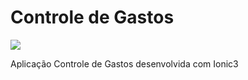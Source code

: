 # Controle de Gastos 

![](http://res.cloudinary.com/marcialwushu/image/upload/c_scale,h_83/v1522457189/WhatsApp_Image_2018-03-29_at_22.30.18_pscgha.jpg)

Aplicação Controle de Gastos desenvolvida com Ionic3
